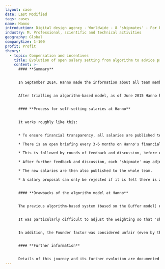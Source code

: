 ```yaml
---
layout: case
date: Last Modified
tags: cases
name: Hanno
introduction: Digital design agency - Worldwide - 8 'shipmates' - For Profit.
industry: M. Professional, scientific and technical activities
geography: Global
companySize: 1-100
profit: Profit
theory:
  - topic: Compensation and incentives
    title: Evolution of open salary setting from algorithm to advice process.
    content: >-
      #### **Summary**


      In September 2014, Hanno made the information about all team members' salaries openly available to the rest of the team.


      After trialling an algorithm-based model, as of June 2015 Hanno has implemented a self-set salary model, with an advice process. In the words of founder Jon Lay: "As long as we have total financial transparency, respect for the individual, peer review and self-discipline in our process of setting salaries, employees can be trusted to set a salary which works for them and also their team." ^[[https://logbook.hanno.co/choose-your-own-salary/](https://hanno.co/blog/choose-your-own-salary/)]


      #### **Process for self-setting salaries at Hanno**


      It works roughly like this:


      * To ensure financial transparency, all salaries are published to the team (aka 'shipmates').

      * There is an open briefing every 3-6 months on Hanno's financial status, which advises 'shipmates' on salary direction for the coming period - advice they are at liberty to challenge or ignore.

      * This is followed by rounds of feedback and discussion, before each 'shipmate' submits their proposed salary for the next 3-6 months to an Advisory Process.

      * After further feedback and discussion, each 'shipmate' may adjust (or not) their original proposal.

      * The new salaries are then also published to the whole team.

      * A salary proposal can only be rejected if it is felt there is a genuine risk that it will harm the interests of the company.


      #### **Drawbacks of the algorithm model at Hanno**


      The previous algorithm-based system (based on the Buffer model) used addition/multiplication factors based on Role, Expertise, and Location, as well as a Founder component. Hanno soon found that this model was often either tricky to apply, or produced results that seemed to work against their goals.


      It was particularly difficult to adjust the weighting so that 'shipmates' were appropriately rewarded for both investing in personal growth (new skills/expertise) and delivering strategic business value (e.g. networking, business development). In addition, it proved difficult - in such a rigid model - to account for factors such as differing elements of Location, and to ensure that the company remained sufficiently attractive to 'shipmates' with dependents.


      In addition, the Founder factor was considered unfair (even by the founder himself), especially as this role had power over the salary formula itself and was therefore somewhat immune from checks and balances.


      #### **Further information**


      Details of this journey and its further evolution are documented in Hanno's online logbook.^[Source: https://logbook.hanno.co/choose-your-own-salary/]
---
```

